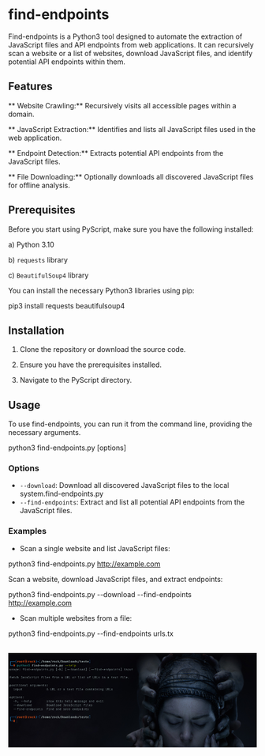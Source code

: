 # find-endpoints
Find-endpoints is a Python3 tool designed to automate the extraction of JavaScript files and API endpoints from web applications.
It can recursively scan a website or a list of websites, download JavaScript files, and identify potential API endpoints within them.

## Features
** Website Crawling:**      Recursively visits all accessible pages within a domain.

** JavaScript Extraction:** Identifies and lists all JavaScript files used in the web application.

** Endpoint Detection:**    Extracts potential API endpoints from the JavaScript files.

** File Downloading:**      Optionally downloads all discovered JavaScript files for offline analysis.

## Prerequisites
Before you start using PyScript, make sure you have the following installed:

a) Python 3.10

b) `requests` library

c) `BeautifulSoup4` library

You can install the necessary Python3 libraries using pip:

pip3 install requests beautifulsoup4

## Installation

1. Clone the repository or download the source code.
  
2. Ensure you have the prerequisites installed.
   
3. Navigate to the PyScript directory.

## Usage
To use find-endpoints, you can run it from the command line, providing the necessary arguments.

python3 find-endpoints.py  [options] <URL or file>

### Options

- `--download`: Download all discovered JavaScript files to the local system.find-endpoints.py
- `--find-endpoints`: Extract and list all potential API endpoints from the JavaScript files.

### Examples

- Scan a single website and list JavaScript files:

python3 find-endpoints.py http://example.com

Scan a website, download JavaScript files, and extract endpoints:

python3 find-endpoints.py --download --find-endpoints http://example.com

- Scan multiple websites from a file:

python3 find-endpoints.py --find-endpoints urls.tx
<div align="center">
<br/>
   <img src="https://github.com/washingtonP1974/find-endpoints/blob/main/a1.png" alt="visitor badge"/>
</div>

